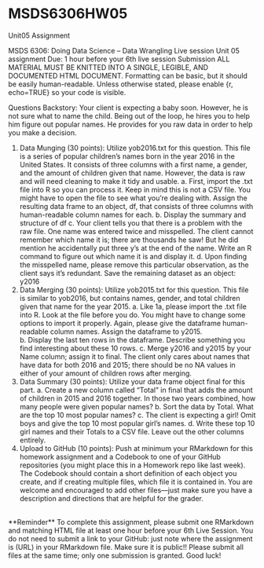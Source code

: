 # MSDS6306HW05
Unit05 Assignment

MSDS 6306:  Doing Data Science – Data Wrangling
Live session Unit 05 assignment
Due: 1 hour before your 6th live session
Submission
ALL MATERIAL MUST BE KNITTED INTO A SINGLE, LEGIBLE, AND DOCUMENTED HTML DOCUMENT. Formatting can be basic, but it should be easily human-readable.  Unless otherwise stated, please enable {r, echo=TRUE} so your code is visible.

Questions
Backstory: Your client is expecting a baby soon.  However, he is not sure what to name the child.  Being out of the loop, he hires you to help him figure out popular names.  He provides for you raw data in order to help you make a decision.
1.	Data Munging (30 points): Utilize yob2016.txt for this question. This file is a series of popular children’s names born in the year 2016 in the United States.  It consists of three columns with a first name, a gender, and the amount of children given that name.  However, the data is raw and will need cleaning to make it tidy and usable.
a.	First, import the .txt file into R so you can process it.  Keep in mind this is not a CSV file.  You might have to open the file to see what you’re dealing with.  Assign the resulting data frame to an object, df, that consists of three columns with human-readable column names for each.
b.	Display the summary and structure of df
c.	Your client tells you that there is a problem with the raw file.  One name was entered twice and misspelled.  The client cannot remember which name it is; there are thousands he saw! But he did mention he accidentally put three y’s at the end of the name.  Write an R command to figure out which name it is and display it.
d.	Upon finding the misspelled name, please remove this particular observation, as the client says it’s redundant.  Save the remaining dataset as an object: y2016 
2.	Data Merging (30 points): Utilize yob2015.txt for this question.  This file is similar to yob2016, but contains names, gender, and total children given that name for the year 2015.
a.	Like 1a, please import the .txt file into R.  Look at the file before you do.  You might have to change some options to import it properly.  Again, please give the dataframe human-readable column names.  Assign the dataframe to y2015.  
b.	Display the last ten rows in the dataframe.  Describe something you find interesting about these 10 rows.
c.	Merge y2016 and y2015 by your Name column; assign it to final.  The client only cares about names that have data for both 2016 and 2015; there should be no NA values in either of your amount of children rows after merging.
3.	Data Summary (30 points): Utilize your data frame object final for this part.
a.	Create a new column called “Total” in final that adds the amount of children in 2015 and 2016 together.  In those two years combined, how many people were given popular names?
b.	Sort the data by Total.  What are the top 10 most popular names?
c.	The client is expecting a girl!  Omit boys and give the top 10 most popular girl’s names.
d.	Write these top 10 girl names and their Totals to a CSV file.  Leave out the other columns entirely.
4.	Upload to GitHub (10 points): Push at minimum your RMarkdown for this homework assignment and a Codebook to one of your GitHub repositories (you might place this in a Homework repo like last week).  The Codebook should contain a short definition of each object you create, and if creating multiple files, which file it is contained in.  You are welcome and encouraged to add other files—just make sure you have a description and directions that are helpful for the grader.
<br>
**Reminder**
To complete this assignment, please submit one RMarkdown and matching HTML file at least one hour before your 6th Live Session.  You do not need to submit a link to your GitHub: just note where the assignment is (URL) in your RMarkdown file.  Make sure it is public!! Please submit all files at the same time; only one submission is granted. 
Good luck!


